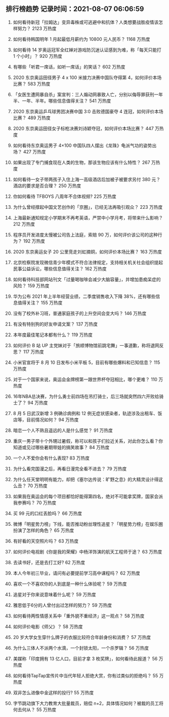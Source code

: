 
## 排行榜趋势 记录时间：2021-08-07 06:06:59
  
  1. 如何看待新冠「拉姆达」变异毒株或可逃避中和抗体？人类想要战胜疫情该怎样努力？ 2123 万热度
    
  2. 如何看待韩国明年 1 月起最低月薪约为 10800 元人民币？ 1168 万热度
    
  3. 如何看待 14 岁奥运冠军全红婵对游戏防沉迷认证感到为难，称「每天只能打 1 个小时」？ 920 万热度
    
  4. 有哪些「听君一席话，如听一席话」的笑话？ 602 万热度
    
  5. 2020 东京奥运田径男子 4 x 100 米接力决赛中国队夺得第 4，如何评价本场比赛？ 583 万热度
    
  6. 「女医生遭网暴自杀」案宣判：三人煽动网暴致人亡，分别以侮辱罪获刑一年半、一年、半年。哪些信息值得关注？ 541 万热度
    
  7. 2020 东京奥运乒乓球男团决赛中国 3:0 击败德国豪夺 4 连冠，如何评价本场比赛？ 489 万热度
    
  8. 2020 东京奥运田径女子标枪决赛刘诗颖夺冠，如何评价本场比赛？ 447 万热度
    
  9. 如何看待东京奥运男子 4×100 中国队四人摆出《龙珠》龟派气功的姿势出场？ 427 万热度
    
  10. 如果出现了专门捕食现在人类的生物，那该生物应该有什么特性？ 267 万热度
    
  11. 如何看待一女子带两孩子入住上海一高级酒店后加被子被要求另付 380 元？酒店的要求是否合理？ 250 万热度
    
  12. 你如何看待 TFBOYS 八周年不合体视频? 225 万热度
    
  13. 为什么曾经撑起中国文艺创作的「京圈」，已经无法再吸引观众？ 223 万热度
    
  14. 上海最新通知规定小学期末不再考英语，严禁中小学月考，将带来什么影响？ 212 万热度
    
  15. 程序员开发进度太慢被公司告上法庭，索赔 90 万，如何评价该公司的这种行为？ 192 万热度
    
  16. 2020 东京奥运女子 20 公里竞走刘虹摘铜，如何评价本场比赛？ 163 万热度
    
  17. 北京检察院发现微信青少年模式不符合法律规定，支持相关机关社会组织提起民事公益诉讼，哪些信息值得关注？ 162 万热度
    
  18. 如何看待科技部网站刊文「过量喝咖啡会减少大脑容量」，并增加患痴呆症的风险？ 159 万热度
    
  19. 华为公布 2021 年上半年经营业绩，二季度销售收入下降 38%，还有哪些信息值得关注？ 155 万热度
    
  20. 没有了校外补习班，普通家庭孩子的上升空间会变大吗？ 146 万热度
    
  21. 有没有特别狗的好友申请文案？ 137 万热度
    
  22. 本年度最佳笔记本都有什么？ 119 万热度
    
  23. 如何评价 B 站 UP 主党妹对于「旅顺博物馆前跳宅舞」一事道歉，称将退网反思？ 117 万热度
    
  24. 小米官宣将于 8 月 10 日发布小米平板 5，目前有哪些爆料和已知信息？ 115 万热度
    
  25. 对于一个国家来说，奥运会金牌榜第一跟世界杯夺冠相比，哪个更难？ 110 万热度
    
  26. 16年NBA总决赛，为什么勇士前四场在吊打骑士，后三场就突然四六开败给骑士了？ 94 万热度
    
  27. 8 月 5 日武汉新增 3 例确诊病例和 12 例无症状感染者，轨迹涉及出租车、饭店等，目前情况如何？ 94 万热度
    
  28. 暗恋一个人不熟且遥远的人是什么感觉？ 91 万热度
    
  29. 重庆一男子带十个外甥过暑假，称可以和孩子们拉近关系，对此你怎么看？你知道或见过哪些暑期带娃的搞笑故事？ 84 万热度
    
  30. 一个人不爱你会有什么表现? 83 万热度
    
  31. 为什么看完国漫之后，再看日漫完全看不进去？ 79 万热度
    
  32. 为什么任天堂明明有能力，却把《塞尔达传说：旷野之息》的大精灵设计得这么丑？ 70 万热度
    
  33. 如果我在奥运会的每个项目都恰好能得第四名，绝对不可能拿奖牌，国家会派我参赛吗？ 70 万热度
    
  34. 买 99 元的口红丢脸吗？ 66 万热度
    
  35. 微博「明星势力榜」下线，能否推动粉丝理性追星？「明星势力榜」在娱乐圈扮演了怎样的角色？ 65 万热度
    
  36. 有好看的天空照片吗？ 63 万热度
    
  37. 如何评价电视剧《你是我的荣耀》中杨洋饰演的航天工程师于途？ 63 万热度
    
  38. 去读书好，还是去打工好? 62 万热度
    
  39. 本人今年初三毕业，请问有必要提前学习高中课程吗？ 62 万热度
    
  40. 喜欢一个不喜欢你的人到底是一种什么体验呢？ 59 万热度
    
  41. 追星对于你来说意味着什么呢？ 59 万热度
    
  42. 雅思低于6分的人曾付出过怎样的努力？ 59 万热度
    
  43. 如何看待两性情感关系中「重外貌不重经济」这一观点？ 58 万热度
    
  44. 如何评价电影《师父》？ 58 万热度
    
  45. 20 岁大学女生穿什么牌子的衣服比较符合年龄身份和消费？ 57 万热度
    
  46. 为什么三体人不派两个水滴，一个封锁太阳，一个杀罗辑？ 56 万热度
    
  47. 美媒称「印度拥有 13 亿人口，目前才拿 3 枚奖牌」，如何看待此报道？ 56 万热度
    
  48. 如何看待TapTap宣传片中当代年轻人拒绝大赏，你有过类似的拒绝吗？ 55 万热度
    
  49. 双非怎么进像中金这样的投行? 55 万热度
    
  50. 字节跳动旗下大力教育大批量裁员，赔偿 n+2，具体情况如何？被裁的员工将何去何从？ 55 万热度
    